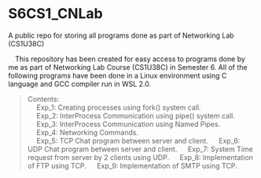 # S6CS1_CNLab
A public repo for storing all programs done as part of Networking Lab (CS1U38C)

&emsp;This repository has been created for easy access to programs done by me as part of Networking Lab Course (CS1U38C) in Semester 6. All of the following programs have been done in a Linux environment using C language and GCC compiler run in WSL 2.0.   
>  Contents:   
    &emsp; Exp_1: Creating processes using fork() system call.   
    &emsp; Exp_2: InterProcess Communication using pipe() system call.   
    &emsp; Exp_3: InterProcess Communication using Named Pipes.   
    &emsp; Exp_4: Networking Commands.   
    &emsp; Exp_5: TCP Chat program between server and client.
    &emsp; Exp_6: UDP Chat program between server and client.
    &emsp; Exp_7: System Time request from server by 2 clients using UDP.
    &emsp; Exp_8: Implementation of FTP using TCP.
    &emsp; Exp_9: Implementation of SMTP using TCP.
